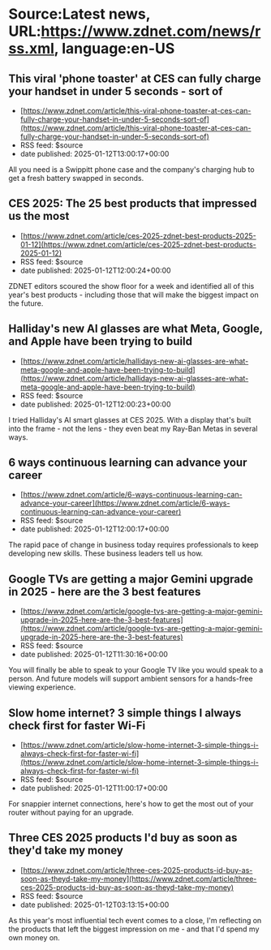 # Source:Latest news, URL:https://www.zdnet.com/news/rss.xml, language:en-US

## This viral 'phone toaster' at CES can fully charge your handset in under 5 seconds - sort of
 - [https://www.zdnet.com/article/this-viral-phone-toaster-at-ces-can-fully-charge-your-handset-in-under-5-seconds-sort-of](https://www.zdnet.com/article/this-viral-phone-toaster-at-ces-can-fully-charge-your-handset-in-under-5-seconds-sort-of)
 - RSS feed: $source
 - date published: 2025-01-12T13:00:17+00:00

All you need is a Swippitt phone case and the company's charging hub to get a fresh battery swapped in seconds.

## CES 2025: The 25 best products that impressed us the most
 - [https://www.zdnet.com/article/ces-2025-zdnet-best-products-2025-01-12](https://www.zdnet.com/article/ces-2025-zdnet-best-products-2025-01-12)
 - RSS feed: $source
 - date published: 2025-01-12T12:00:24+00:00

ZDNET editors scoured the show floor for a week and identified all of this year's best products - including those that will make the biggest impact on the future.

## Halliday's new AI glasses are what Meta, Google, and Apple have been trying to build
 - [https://www.zdnet.com/article/hallidays-new-ai-glasses-are-what-meta-google-and-apple-have-been-trying-to-build](https://www.zdnet.com/article/hallidays-new-ai-glasses-are-what-meta-google-and-apple-have-been-trying-to-build)
 - RSS feed: $source
 - date published: 2025-01-12T12:00:23+00:00

I tried Halliday's AI smart glasses at CES 2025. With a display that's built into the frame - not the lens - they even beat my Ray-Ban Metas in several ways.

## 6 ways continuous learning can advance your career
 - [https://www.zdnet.com/article/6-ways-continuous-learning-can-advance-your-career](https://www.zdnet.com/article/6-ways-continuous-learning-can-advance-your-career)
 - RSS feed: $source
 - date published: 2025-01-12T12:00:17+00:00

The rapid pace of change in business today requires professionals to keep developing new skills. These business leaders tell us how.

## Google TVs are getting a major Gemini upgrade in 2025 - here are the 3 best features
 - [https://www.zdnet.com/article/google-tvs-are-getting-a-major-gemini-upgrade-in-2025-here-are-the-3-best-features](https://www.zdnet.com/article/google-tvs-are-getting-a-major-gemini-upgrade-in-2025-here-are-the-3-best-features)
 - RSS feed: $source
 - date published: 2025-01-12T11:30:16+00:00

You will finally be able to speak to your Google TV like you would speak to a person. And future models will support ambient sensors for a hands-free viewing experience.

## Slow home internet? 3 simple things I always check first for faster Wi-Fi
 - [https://www.zdnet.com/article/slow-home-internet-3-simple-things-i-always-check-first-for-faster-wi-fi](https://www.zdnet.com/article/slow-home-internet-3-simple-things-i-always-check-first-for-faster-wi-fi)
 - RSS feed: $source
 - date published: 2025-01-12T11:00:17+00:00

For snappier internet connections, here's how to get the most out of your router without paying for an upgrade.

## Three CES 2025 products I'd buy as soon as they'd take my money
 - [https://www.zdnet.com/article/three-ces-2025-products-id-buy-as-soon-as-theyd-take-my-money](https://www.zdnet.com/article/three-ces-2025-products-id-buy-as-soon-as-theyd-take-my-money)
 - RSS feed: $source
 - date published: 2025-01-12T03:13:15+00:00

As this year's most influential tech event comes to a close, I'm reflecting on the products that left the biggest impression on me - and that I'd spend my own money on.

